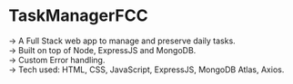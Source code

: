 # TaskManagerFCC
-> A Full Stack web app to manage and preserve daily tasks.<br>
-> Built on top of Node, ExpressJS and MongoDB.<br>
-> Custom Error handling.<br>
-> Tech used: HTML, CSS, JavaScript, ExpressJS, MongoDB Atlas, Axios.
